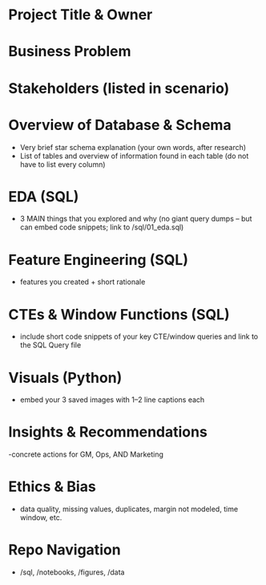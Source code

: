 # Project Title & Owner 

# Business Problem

# Stakeholders (listed in scenario)

# Overview of Database & Schema

- Very brief star schema explanation (your own words, after research)
- List of tables and overview of information found in each table (do not have
to list every column)

# EDA (SQL) 
- 3 MAIN things that you explored and why (no giant query dumps –
but can embed code snippets; link to /sql/01_eda.sql)

# Feature Engineering (SQL) 
- features you created + short rationale

# CTEs & Window Functions (SQL) 
- include short code snippets of your key CTE/window queries and link to the SQL Query file

# Visuals (Python) 
- embed your 3 saved images with 1–2 line captions each

# Insights & Recommendations
-concrete actions for GM, Ops, AND Marketing
# Ethics & Bias 
- data quality, missing values, duplicates, margin not modeled,
time window, etc.
# Repo Navigation 
- /sql, /notebooks, /figures, /data
